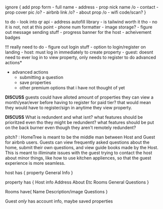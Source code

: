 

ignore {
    add prop form
    - full name
    - address
    - prop nick name /o
    - contact 
    - prop cover pic /o?
    - airbnb link /o?
    - about prop /o
    - wifi code/scan?
}


to do
    - look into qr api
    - address autofill library
    - is tailwind worth it tho - no it is not, not at this point
    - phone num formatter
    - image storage?
    - figure out message sending stuff
    - progress banner for the host
    - acheivement badges
    

!!! really need to do
    - figure out login stuff
        - option to login/register on landing
        - host: must log in immediately to create property
        - guest: doesnt need to ever log in to view property, only needs to register to do advanced actions*

* advanced actions
    - submitting a question
    - save properties
    - other premium options that i have not thought of yet


**DISCUSS** guests could have alloted amount of properties they can view a month/year/ever before having to register for paid tier? that would mean they would have to register/sign in anytime they view property. 

**DISCUSS** What is redundent and what isnt? what features should be prioritzed even tho they might be redundent? what features should be put on the back burner even though they aren't remotely redundent?

pitch? : 
HomeTree is meant to be the middle man between Host and Guest for airbnb users. Guests can view frequently asked questions about the home, submit their own questions, and view guide books made by the Host. This is meant to illiminate issues with the guest trying to contact the host about minor things, like how to use kitchen appliences, so that the guest experience is more seamless.


host has {
    property
    General Info
}

property has {
    Host info
    Address
    About
    Etc
    Rooms
    General Questions
}

Rooms have{
    Name
    Description/image
    Questions
}

Guest *only* has account info, maybe saved properties